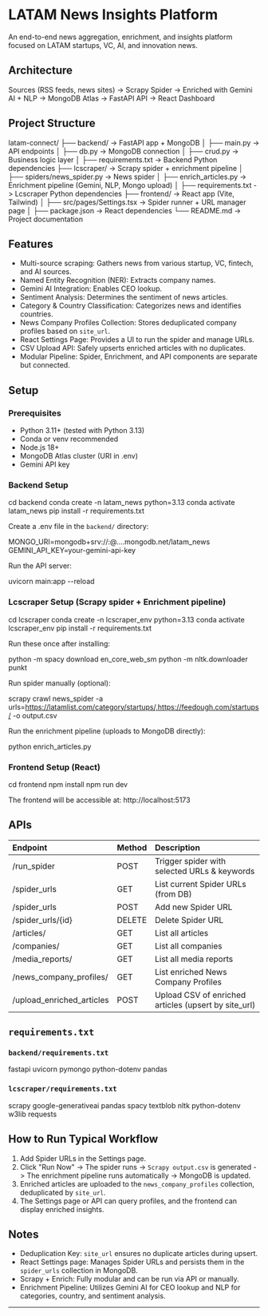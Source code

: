# LATAM News Insights Platform

An end-to-end news aggregation, enrichment, and insights platform focused on LATAM startups, VC, AI, and innovation news.

## Architecture

Sources (RSS feeds, news sites) -> Scrapy Spider -> Enriched with Gemini AI + NLP -> MongoDB Atlas -> FastAPI API -> React Dashboard

## Project Structure

latam-connect/
├── backend/                      -> FastAPI app + MongoDB
│   ├── main.py                   -> API endpoints
│   ├── db.py                     -> MongoDB connection
│   ├── crud.py                   -> Business logic layer
│   ├── requirements.txt          -> Backend Python dependencies
├── lcscraper/                    -> Scrapy spider + enrichment pipeline
│   ├── spiders/news_spider.py    -> News spider
│   ├── enrich_articles.py        -> Enrichment pipeline (Gemini, NLP, Mongo upload)
│   ├── requirements.txt          -> Lcscraper Python dependencies
├── frontend/                     -> React app (Vite, Tailwind)
│   ├── src/pages/Settings.tsx    -> Spider runner + URL manager page
│   ├── package.json              -> React dependencies
└── README.md                     -> Project documentation

## Features

* Multi-source scraping: Gathers news from various startup, VC, fintech, and AI sources.
* Named Entity Recognition (NER): Extracts company names.
* Gemini AI Integration: Enables CEO lookup.
* Sentiment Analysis: Determines the sentiment of news articles.
* Category & Country Classification: Categorizes news and identifies countries.
* News Company Profiles Collection: Stores deduplicated company profiles based on `site_url`.
* React Settings Page: Provides a UI to run the spider and manage URLs.
* CSV Upload API: Safely upserts enriched articles with no duplicates.
* Modular Pipeline: Spider, Enrichment, and API components are separate but connected.

## Setup

### Prerequisites

* Python 3.11+ (tested with Python 3.13)
* Conda or venv recommended
* Node.js 18+
* MongoDB Atlas cluster (URI in .env)
* Gemini API key

### Backend Setup

cd backend
conda create -n latam_news python=3.13
conda activate latam_news
pip install -r requirements.txt

Create a .env file in the `backend/` directory:

MONGO_URI=mongodb+srv://<username>:<password>@....mongodb.net/latam_news
GEMINI_API_KEY=your-gemini-api-key

Run the API server:

uvicorn main:app --reload

### Lcscraper Setup (Scrapy spider + Enrichment pipeline)

cd lcscraper
conda create -n lcscraper_env python=3.13
conda activate lcscraper_env
pip install -r requirements.txt

Run these once after installing:

python -m spacy download en_core_web_sm
python -m nltk.downloader punkt

Run spider manually (optional):

scrapy crawl news_spider -a urls=https://latamlist.com/category/startups/,https://feedough.com/startups/ -o output.csv

Run the enrichment pipeline (uploads to MongoDB directly):

python enrich_articles.py

### Frontend Setup (React)

cd frontend
npm install
npm run dev

The frontend will be accessible at: http://localhost:5173

## APIs

| Endpoint | Method | Description |
| :----------------------------- | :----- | :--------------------------------------------------------- |
| /run_spider | POST | Trigger spider with selected URLs & keywords |
| /spider_urls | GET | List current Spider URLs (from DB) |
| /spider_urls | POST | Add new Spider URL |
| /spider_urls/{id} | DELETE| Delete Spider URL |
| /articles/ | GET | List all articles |
| /companies/ | GET | List all companies |
| /media_reports/ | GET | List all media reports |
| /news_company_profiles/ | GET | List enriched News Company Profiles |
| /upload_enriched_articles | POST | Upload CSV of enriched articles (upsert by site_url) |

## `requirements.txt`

### `backend/requirements.txt`

fastapi
uvicorn
pymongo
python-dotenv
pandas

### `lcscraper/requirements.txt`

scrapy
google-generativeai
pandas
spacy
textblob
nltk
python-dotenv
w3lib
requests

## How to Run Typical Workflow

1.  Add Spider URLs in the Settings page.
2.  Click "Run Now" -> The spider runs -> `Scrapy output.csv` is generated -> The enrichment pipeline runs automatically -> MongoDB is updated.
3.  Enriched articles are uploaded to the `news_company_profiles` collection, deduplicated by `site_url`.
4.  The Settings page or API can query profiles, and the frontend can display enriched insights.

## Notes

* Deduplication Key: `site_url` ensures no duplicate articles during upsert.
* React Settings page: Manages Spider URLs and persists them in the `spider_urls` collection in MongoDB.
* Scrapy + Enrich: Fully modular and can be run via API or manually.
* Enrichment Pipeline: Utilizes Gemini AI for CEO lookup and NLP for categories, country, and sentiment analysis.

---